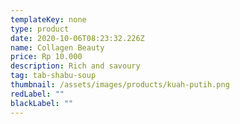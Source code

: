 ```yaml
---
templateKey: none
type: product
date: 2020-10-06T08:23:32.226Z
name: Collagen Beauty
price: Rp 10.000
description: Rich and savoury
tag: tab-shabu-soup
thumbnail: /assets/images/products/kuah-putih.png
redLabel: ""
blackLabel: ""
---
```

